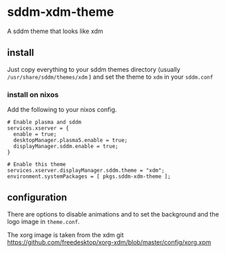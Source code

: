 # sddm-xdm-theme

A sddm theme that looks like xdm

## install

Just copy everything to your sddm themes directory (usually `/usr/share/sddm/themes/xdm` ) and set the theme to `xdm` in your `sddm.conf`

### install on nixos

Add the following to your nixos config.

```
# Enable plasma and sddm
services.xserver = {
  enable = true;
  desktopManager.plasma5.enable = true;
  displayManager.sddm.enable = true;
}

# Enable this theme
services.xserver.displayManager.sddm.theme = "xdm";
environment.systemPackages = [ pkgs.sddm-xdm-theme ];
```

## configuration

There are options to disable animations and to set the background and the logo image in `theme.conf`.

The xorg image is taken from the xdm git
https://github.com/freedesktop/xorg-xdm/blob/master/config/xorg.xpm
